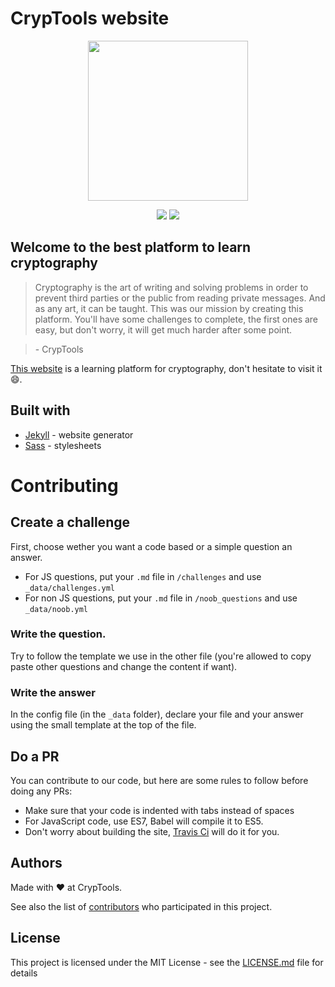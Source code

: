 # CrypTools website

<p align="center">
    <img height="256" src="https://cdn.rawgit.com/CrypTools/cryptools.github.io/733c86d5/img/Logo.png">
</p>
<p align="center">
    <img src="https://img.shields.io/github/license/Cryptools/learn.svg">
    <img src="https://img.shields.io/github/contributors/Cryptools/learn.svg">
</p>

## Welcome to the best platform to learn cryptography

> Cryptography is the art of writing and solving problems in order to prevent third parties or the public from reading private messages. And as any art, it can be taught. This was our mission by creating this platform. You'll have some challenges to complete, the first ones are easy, but don't worry, it will get much harder after some point.

> \- CrypTools

[This website](https://cryptools.github.io/learn) is a learning platform for cryptography, don't hesitate to visit it 😄.
## Built with

- [Jekyll](https://jekyllrb.com) - website generator
- [Sass](https://sass-lang.com) - stylesheets


# Contributing
## Create a challenge
First, choose wether you want a code based or a simple question an answer.
- For JS questions, put your `.md` file in `/challenges` and use `_data/challenges.yml`
- For non JS questions, put your `.md` file in `/noob_questions` and use `_data/noob.yml`

### Write the question.
Try to follow the template we use in the other file (you're allowed to copy paste other questions and change the content if want).

### Write the answer
In the config file (in the `_data` folder), declare your file and your answer using the small template at the top of the file.

## Do a PR
You can contribute to our code, but here are some rules to follow before doing any PRs:
- Make sure that your code is indented with tabs instead of spaces
- For JavaScript code, use ES7, Babel will compile it to ES5.
- Don't worry about building the site, [Travis Ci](https://travis-ci.org/CrypTools/learn) will do it for you.


## Authors

Made with ❤️ at CrypTools.

See also the list of [contributors](https://github.com/CrypTools/learn/contributors) who participated in this project.

## License

This project is licensed under the MIT License - see the [LICENSE.md](LICENSE.md) file for details
